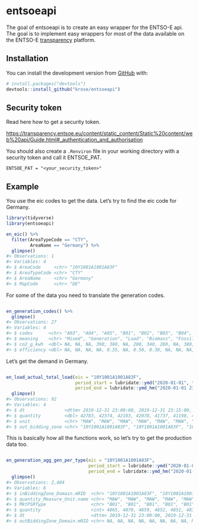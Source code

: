 
<!-- README.md is generated from README.Rmd. Please edit that file -->

# entsoeapi

<!-- badges: start -->

<!-- badges: end -->

The goal of entsoeapi is to create an easy wrapper for the ENTSO-E api.
The goal is to implement easy wrappers for most of the data available on
the ENTSO-E [transparency](https://transparency.entsoe.eu/) platform.

## Installation

You can install the development version from
[GitHub](https://github.com/) with:

``` r
# install.packages("devtools")
devtools::install_github("krose/entsoeapi")
```

## Security token

Read here how to get a security token.

<https://transparency.entsoe.eu/content/static_content/Static%20content/web%20api/Guide.html#_authentication_and_authorisation>

You should also create a `.Renviron` file in your working directory with
a security token and call it ENTSOE\_PAT.

    ENTSOE_PAT = "<your_security_token>"

## Example

You use the eic codes to get the data. Let’s try to find the eic code
for Germany.

``` r
library(tidyverse)
library(entsoeapi)

en_eic() %>% 
  filter(AreaTypeCode == "CTY", 
         AreaName == "Germany") %>% 
  glimpse()
#> Observations: 1
#> Variables: 4
#> $ AreaCode     <chr> "10Y1001A1001A83F"
#> $ AreaTypeCode <chr> "CTY"
#> $ AreaName     <chr> "Germany"
#> $ MapCode      <chr> "DE"
```

For some of the data you need to translate the generation codes.

``` r

en_generation_codes() %>%
  glimpse()
#> Observations: 27
#> Variables: 4
#> $ codes      <chr> "A03", "A04", "A05", "B01", "B02", "B03", "B04", "B...
#> $ meaning    <chr> "Mixed", "Generation", "Load", "Biomass", "Fossil B...
#> $ co2_g_kwh  <dbl> NA, NA, NA, 390, 360, NA, 200, 340, 260, NA, 380, N...
#> $ efficiency <dbl> NA, NA, NA, NA, 0.35, NA, 0.50, 0.38, NA, NA, NA, N...
```

Let’s get the demand in Germany.

``` r

en_load_actual_total_load(eic = "10Y1001A1001A83F", 
                          period_start = lubridate::ymd("2020-01-01", tz = "CET"),
                          period_end = lubridate::ymd_hm("2020-01-01 23:00", tz = "CET")) %>%
  glimpse()
#> Observations: 92
#> Variables: 4
#> $ dt               <dttm> 2019-12-31 23:00:00, 2019-12-31 23:15:00, 20...
#> $ quantity         <dbl> 42783, 42374, 42103, 42078, 41737, 41198, 410...
#> $ unit             <chr> "MAW", "MAW", "MAW", "MAW", "MAW", "MAW", "MA...
#> $ out_bidding_zone <chr> "10Y1001A1001A83F", "10Y1001A1001A83F", "10Y1...
```

This is basically how all the functions work, so let’s try to get the
production data too.

``` r

en_generation_agg_gen_per_type(eic = "10Y1001A1001A83F", 
                               period_start = lubridate::ymd("2020-01-01", tz = "CET"),
                               period_end = lubridate::ymd_hm("2020-01-01 23:00", tz = "CET")) %>%
  glimpse()
#> Observations: 2,484
#> Variables: 6
#> $ inBiddingZone_Domain.mRID  <chr> "10Y1001A1001A83F", "10Y1001A1001A8...
#> $ quantity_Measure_Unit.name <chr> "MAW", "MAW", "MAW", "MAW", "MAW", ...
#> $ MktPSRType                 <chr> "B01", "B01", "B01", "B01", "B01", ...
#> $ quantity                   <int> 4865, 4870, 4859, 4852, 4851, 4833,...
#> $ dt                         <dttm> 2019-12-31 23:00:00, 2019-12-31 23...
#> $ outBiddingZone_Domain.mRID <chr> NA, NA, NA, NA, NA, NA, NA, NA, NA,...
```
